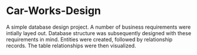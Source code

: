 # Car-Works-Design

A simple database design project. A number of business requirements were intially layed out.
Database structure was subsequently designed with these requirements in mind. Entities were created, followed by relationship records.
The table relationships were then visualized.
